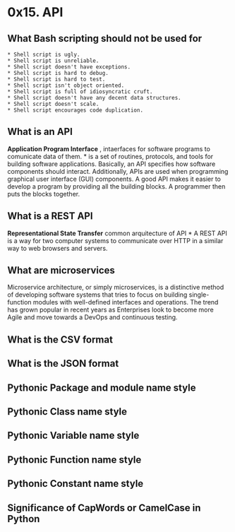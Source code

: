 # 0x15. API
## What Bash scripting should not be used for
    * Shell script is ugly.
    * Shell script is unreliable.
    * Shell script doesn't have exceptions.
    * Shell script is hard to debug.
    * Shell script is hard to test.
    * Shell script isn't object oriented.
    * Shell script is full of idiosyncratic cruft.
    * Shell script doesn't have any decent data structures.
    * Shell script doesn't scale.
    * Shell script encourages code duplication.
##  What is an API
**Application Program Interface** , intaerfaces for software programs to comunicate data of them.
    * is a set of routines, protocols, and tools for building software applications. Basically, an API specifies how software components should interact. Additionally, APIs are used when programming graphical user interface (GUI) components. A good API makes it easier to develop a program by providing all the building blocks. A programmer then puts the blocks together.
## What is a REST API
**Representational State Transfer** common arquitecture of API
    * A REST API is a way for two computer systems to communicate over HTTP in a similar way to web browsers and servers.
## What are microservices
Microservice architecture, or simply microservices, is a distinctive method of developing software systems that tries to focus on building single-function modules with well-defined interfaces and operations. The trend has grown popular in recent years as Enterprises look to become more Agile and move towards a DevOps and continuous testing. 
## What is the CSV format
## What is the JSON format
## Pythonic Package and module name style
## Pythonic Class name style
## Pythonic Variable name style
## Pythonic Function name style
## Pythonic Constant name style
## Significance of CapWords or CamelCase in Python